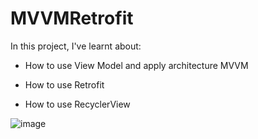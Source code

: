 # MVVMRetrofit

In this project, I've learnt about:

- How to use View Model and apply architecture MVVM

- How to use Retrofit

- How to use RecyclerView

![image](https://user-images.githubusercontent.com/46615811/201513632-6886664d-8246-4a42-a08e-9dac6b647e43.png)
